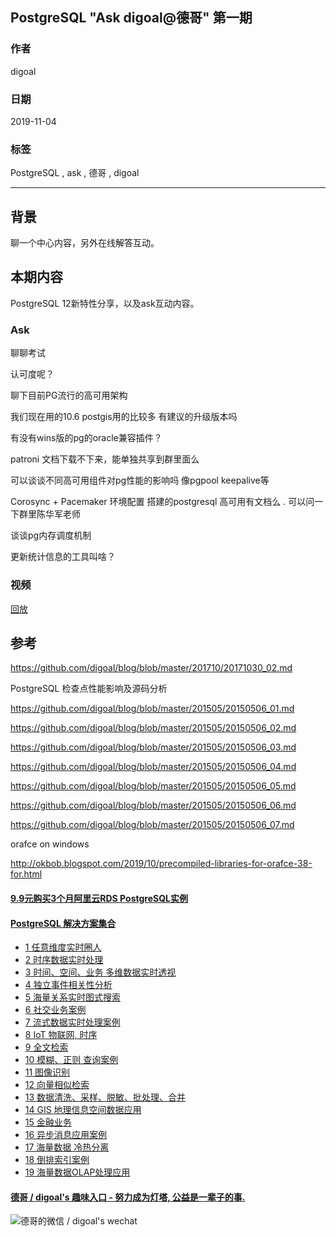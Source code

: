 ## PostgreSQL "Ask digoal@德哥" 第一期   
                                                                                       
### 作者                                              
digoal                                                                                       
                                                                                       
### 日期                                                                                       
2019-11-04                                                                                   
                                                                                       
### 标签                                                                                       
PostgreSQL , ask , 德哥 , digoal   
                                                                                       
----                                                                                       
                                                                                       
## 背景        
聊一个中心内容，另外在线解答互动。  
  
## 本期内容  
PostgreSQL 12新特性分享，以及ask互动内容。  
  
### Ask  
聊聊考试  
  
认可度呢？  
  
聊下目前PG流行的高可用架构  
  
我们现在用的10.6 postgis用的比较多 有建议的升级版本吗  
  
有没有wins版的pg的oracle兼容插件？  
  
patroni 文档下载不下来，能单独共享到群里面么  
  
可以谈谈不同高可用组件对pg性能的影响吗 像pgpool keepalive等  
  
Corosync + Pacemaker 环境配置 搭建的postgresql 高可用有文档么 . 可以问一下群里陈华军老师  
  
谈谈pg内存调度机制  
  
更新统计信息的工具叫啥？  
  
### 视频  
[回放](https://yq.aliyun.com/live/1648)  
  
## 参考  
https://github.com/digoal/blog/blob/master/201710/20171030_02.md  
  
PostgreSQL 检查点性能影响及源码分析  
  
https://github.com/digoal/blog/blob/master/201505/20150506_01.md  
  
https://github.com/digoal/blog/blob/master/201505/20150506_02.md  
  
https://github.com/digoal/blog/blob/master/201505/20150506_03.md  
  
https://github.com/digoal/blog/blob/master/201505/20150506_04.md  
  
https://github.com/digoal/blog/blob/master/201505/20150506_05.md  
  
https://github.com/digoal/blog/blob/master/201505/20150506_06.md  
  
https://github.com/digoal/blog/blob/master/201505/20150506_07.md  
  
orafce on windows     
  
http://okbob.blogspot.com/2019/10/precompiled-libraries-for-orafce-38-for.html  
  
  
  
  
  
  
  
  
  
  
  
  
  
  
  
  
  
  
  
  
  
  
  
  
  
  
  
  
#### [9.9元购买3个月阿里云RDS PostgreSQL实例](https://www.aliyun.com/database/postgresqlactivity "57258f76c37864c6e6d23383d05714ea")
  
  
#### [PostgreSQL 解决方案集合](https://yq.aliyun.com/topic/118 "40cff096e9ed7122c512b35d8561d9c8")
- [1 任意维度实时圈人](https://yq.aliyun.com/topic/118 "40cff096e9ed7122c512b35d8561d9c8")
- [2 时序数据实时处理](https://yq.aliyun.com/topic/118 "40cff096e9ed7122c512b35d8561d9c8")
- [3 时间、空间、业务 多维数据实时透视](https://yq.aliyun.com/topic/118 "40cff096e9ed7122c512b35d8561d9c8")
- [4 独立事件相关性分析](https://yq.aliyun.com/topic/118 "40cff096e9ed7122c512b35d8561d9c8")
- [5 海量关系实时图式搜索](https://yq.aliyun.com/topic/118 "40cff096e9ed7122c512b35d8561d9c8")
- [6 社交业务案例](https://yq.aliyun.com/topic/118 "40cff096e9ed7122c512b35d8561d9c8")
- [7 流式数据实时处理案例](https://yq.aliyun.com/topic/118 "40cff096e9ed7122c512b35d8561d9c8")
- [8 IoT 物联网, 时序](https://yq.aliyun.com/topic/118 "40cff096e9ed7122c512b35d8561d9c8")
- [9 全文检索](https://yq.aliyun.com/topic/118 "40cff096e9ed7122c512b35d8561d9c8")
- [10 模糊、正则 查询案例](https://yq.aliyun.com/topic/118 "40cff096e9ed7122c512b35d8561d9c8")
- [11 图像识别](https://yq.aliyun.com/topic/118 "40cff096e9ed7122c512b35d8561d9c8")
- [12 向量相似检索](https://yq.aliyun.com/topic/118 "40cff096e9ed7122c512b35d8561d9c8")
- [13 数据清洗、采样、脱敏、批处理、合并](https://yq.aliyun.com/topic/118 "40cff096e9ed7122c512b35d8561d9c8")
- [14 GIS 地理信息空间数据应用](https://yq.aliyun.com/topic/118 "40cff096e9ed7122c512b35d8561d9c8")
- [15 金融业务](https://yq.aliyun.com/topic/118 "40cff096e9ed7122c512b35d8561d9c8")
- [16 异步消息应用案例](https://yq.aliyun.com/topic/118 "40cff096e9ed7122c512b35d8561d9c8")
- [17 海量数据 冷热分离](https://yq.aliyun.com/topic/118 "40cff096e9ed7122c512b35d8561d9c8")
- [18 倒排索引案例](https://yq.aliyun.com/topic/118 "40cff096e9ed7122c512b35d8561d9c8")
- [19 海量数据OLAP处理应用](https://yq.aliyun.com/topic/118 "40cff096e9ed7122c512b35d8561d9c8")
  
  
#### [德哥 / digoal's 趣味入口 - 努力成为灯塔, 公益是一辈子的事.](https://github.com/digoal/blog/blob/master/README.md "22709685feb7cab07d30f30387f0a9ae")
  
  
![德哥的微信 / digoal's wechat](../pic/digoal_weixin.jpg "f7ad92eeba24523fd47a6e1a0e691b59")
  
